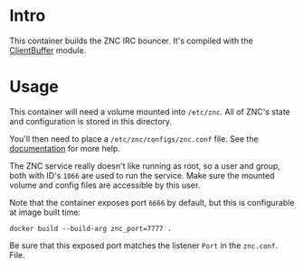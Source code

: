 # Intro
This container builds the ZNC IRC bouncer.  It's compiled with the [ClientBuffer](https://wiki.znc.in/Clientbuffer) module.

# Usage
This container will need a volume mounted into `/etc/znc`.  All of ZNC's state and configuration is stored in this directory.

You'll then need to place a `/etc/znc/configs/znc.conf` file.  See the [documentation](https://wiki.znc.in/Configuration) for more help.

The ZNC service really doesn't like running as root, so a user and group, both with ID's `1066` are used to run the service.  Make sure the mounted volume and config files are accessible by this user.

Note that the container exposes port `6666` by default, but this is configurable at image built time:
```
docker build --build-arg znc_port=7777 .
```
Be sure that this exposed port matches the listener `Port` in the `znc.conf`. File.
